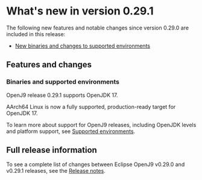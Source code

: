 <!--
* Copyright (c) 2021, 2021 IBM Corp. and others
*
* This program and the accompanying materials are made
* available under the terms of the Eclipse Public License 2.0
* which accompanies this distribution and is available at
* https://www.eclipse.org/legal/epl-2.0/ or the Apache
* License, Version 2.0 which accompanies this distribution and
* is available at https://www.apache.org/licenses/LICENSE-2.0.
*
* This Source Code may also be made available under the
* following Secondary Licenses when the conditions for such
* availability set forth in the Eclipse Public License, v. 2.0
* are satisfied: GNU General Public License, version 2 with
* the GNU Classpath Exception [1] and GNU General Public
* License, version 2 with the OpenJDK Assembly Exception [2].
*
* [1] https://www.gnu.org/software/classpath/license.html
* [2] http://openjdk.java.net/legal/assembly-exception.html
*
* SPDX-License-Identifier: EPL-2.0 OR Apache-2.0 OR GPL-2.0 WITH
* Classpath-exception-2.0 OR LicenseRef-GPL-2.0 WITH Assembly-exception
-->

# What's new in version 0.29.1

The following new features and notable changes since version 0.29.0 are included in this release:

- [New binaries and changes to supported environments](#binaries-and-supported-environments)

## Features and changes

### Binaries and supported environments

OpenJ9 release 0.29.1 supports OpenJDK 17.

AArch64 Linux is now a fully supported, production-ready target for OpenJDK 17.

To learn more about support for OpenJ9 releases, including OpenJDK levels and platform support, see [Supported environments](openj9_support.md).

## Full release information

To see a complete list of changes between Eclipse OpenJ9 v0.29.0 and v0.29.1 releases, see the [Release notes](https://github.com/eclipse-openj9/openj9/blob/master/doc/release-notes/0.29/0.29.1.md).

<!-- ==== END OF TOPIC ==== version0.29.1.md ==== -->
